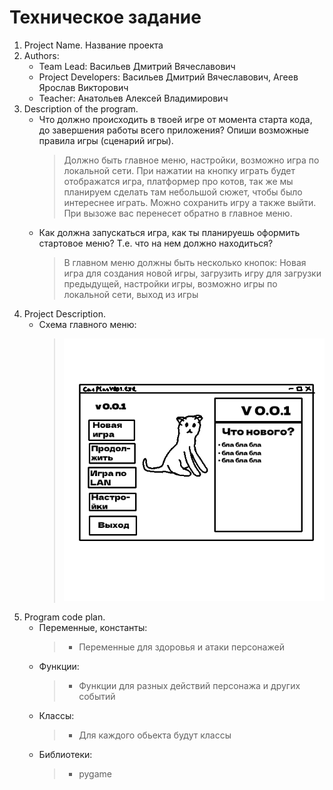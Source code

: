 # Техническое задание


1. Project Name. Название проекта
2. Authors:
   - Team Lead: Васильев Дмитрий Вячеславович
   - Project Developers: Васильев Дмитрий Вячеславович, Агеев Ярослав Викторович
   - Teacher: Анатольев Алексей Владимирович
3. Description of the program.
   - Что должно происходить в твоей игре от момента старта кода, до завершения работы всего приложения? Опиши возможные правила игры (сценарий игры).
       > Должно быть главное меню, настройки, возможно игра по локальной сети. При нажатии на кнопку играть будет отображатся игра, платформер про котов, так же мы планируем сделать там небольшой сюжет, чтобы было интереснее играть. Можно сохранить игру а также выйти. При вызоже вас перенесет обратно в главное меню.
   - Как должна запускаться игра, как ты планируешь оформить стартовое меню? Т.е. что на нем должно находиться?
       > В главном меню должны быть несколько кнопок: Новая игра для создания новой игры, загрузить игру для загрузки предыдущей, настройки игры, возможно игры по локальной сети, выход из игры
4. Project Description.
   - Схема главного меню:
       > ![схема_главное_меню.png](схема_главное_меню.png)
5. Program code plan.
   - Переменные, константы:
       > - Переменные для здоровья и атаки персонажей
   - Функции:
       > - Функции для разных действий персонажа и других событий
   - Классы:
       > - Для каждого обьекта будут классы
   - Библиотеки:
       > - pygame
